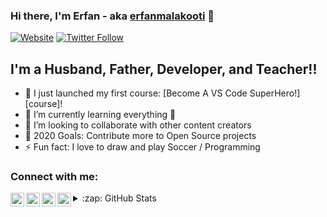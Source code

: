 ### Hi there, I'm Erfan - aka [erfanmalakooti][website] 👋

[![Website](https://www.fiverr.com/erfanerma)](Fiverr)
[![Twitter Follow](https://img.shields.io/twitter/follow/erma_efan?color=1DA1F2&logo=twitter&style=for-the-badge)](https://twitter.com/erma_efan)

## I'm a Husband, Father, Developer, and Teacher!!

- 🔭 I just launched my first course: [Become A VS Code SuperHero!][course]!
- 🌱 I’m currently learning everything 🤣
- 👯 I’m looking to collaborate with other content creators
- 🥅 2020 Goals: Contribute more to Open Source projects
- ⚡ Fun fact: I love to draw and play Soccer / Programming



### Connect with me:

[<img align="left" alt="codeSTACKr.com" width="22px" src="https://www.fiverr.com/erfanerma" />][website]
[<img align="left" alt="codeSTACKr | Twitter" width="22px" src="https://cdn.jsdelivr.net/npm/simple-icons@v3/icons/twitter.svg" />][twitter]
[<img align="left" alt="codeSTACKr | LinkedIn" width="22px" src="https://cdn.jsdelivr.net/npm/simple-icons@v3/icons/linkedin.svg" />][linkedin]
[<img align="left" alt="codeSTACKr | Instagram" width="22px" src="https://cdn.jsdelivr.net/npm/simple-icons@v3/icons/instagram.svg" />][instagram]










<details>
  <summary>:zap: GitHub Stats</summary>

  <img align="left" alt="codeSTACKr's GitHub Stats" src="https://github-readme-stats-blush-seven.vercel.app/api?username=erfanmalakooti&show_icons=true&hide_border=true" />

</details>

[website]: https://www.fiverr.com/erfanerma
[twitter]: https://twitter.com/erma_efan
[instagram]: https://instagram.com/erfan.erma
[linkedin]: https://linkedin.com/in/erfanmalakooti

